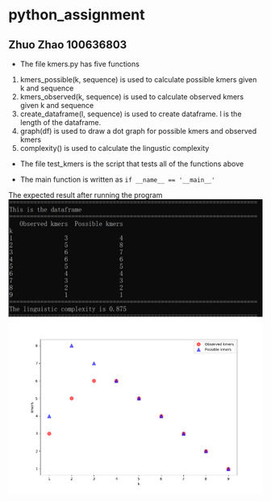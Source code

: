 # python_assignment
## Zhuo Zhao 100636803
* The file kmers.py has five functions
1. kmers_possible(k, sequence) is used to calculate possible kmers given k and sequence
2. kmers_observed(k, sequence) is used to calculate observed kmers given k and sequence
3. create_dataframe(l, sequence) is used to create dataframe. l is the length of the dataframe. 
4. graph(df) is used to draw a dot graph for possible kmers and observed kmers
5. complexity() is used to calculate the lingustic complexity

* The file test_kmers is the script that tests all of the functions above

* The main function is written as ```if __name__ == '__main__' ```

The expected result after running the program
![Screenshot](ScreenClip.png)
![Screenshot](Figure_1.png)
